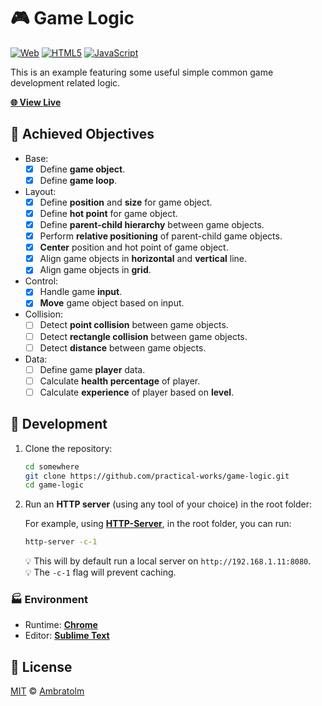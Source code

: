 # 🎮 Game Logic

[![Web](https://img.shields.io/badge/web-blue?logo=w3c)](https://github.com/topics/web)
[![HTML5](https://img.shields.io/badge/html5-blue?logo=html5)](https://github.com/topics/html5)
[![JavaScript](https://img.shields.io/badge/javaScript-blue?logo=javascript)](https://github.com/topics/javascript)

This is an example featuring some useful simple common game development related logic.

[**🌐 View Live**](https://practical-works.github.io/game-logic)

## 🎯 Achieved Objectives

- Base:
    - [x] Define **game object**.
    - [x] Define **game loop**.
- Layout:
    - [x] Define **position** and **size** for game object.
    - [x] Define **hot point** for game object.
    - [x] Define **parent-child hierarchy** between game objects.
    - [x] Perform **relative positioning** of parent-child game objects.
    - [x] **Center** position and hot point of game object.
    - [x] Align game objects in **horizontal** and **vertical** line.
    - [x] Align game objects in **grid**.
- Control:
    - [x] Handle game **input**.
    - [x] **Move** game object based on input.
- Collision:
    - [ ] Detect **point collision** between game objects.
    - [ ] Detect **rectangle collision** between game objects.
    - [ ] Detect **distance** between game objects.
- Data:
    - [ ] Define game **player** data.
    - [ ] Calculate **health percentage** of player.
    - [ ] Calculate **experience** of player based on **level**.

## 🚀 Development

1. Clone the repository:

    ```bash
    cd somewhere
    git clone https://github.com/practical-works/game-logic.git
    cd game-logic
    ```

2. Run an **HTTP server** (using any tool of your choice) in the root folder:

    For example, using [**HTTP-Server**](https://www.npmjs.com/package/http-server), in the root folder, you can run:
    ```bash
    http-server -c-1
    ```
    💡 This will by default run a local server on `http://192.168.1.11:8080`.<br />
    💡 The `-c-1` flag will prevent caching.

### 🏭 Environment

- Runtime: [**Chrome**](https://www.google.com/chrome)
- Editor: [**Sublime Text**](https://www.sublimetext.com)

## 📄 License

[MIT](./LICENSE) © [Ambratolm](https://github.com/Ambratolm)